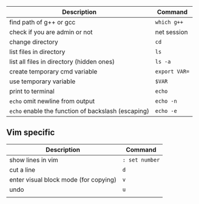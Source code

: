 | Description | Command |
| ---- | ---- |
| find path of g++ or gcc | `which g++` |
| check if you are admin or not | net session |
| change directory | `cd` |
| list files in directory | `ls` |
| list all files in directory (hidden ones) | `ls -a` |
| create temporary cmd variable | `export VAR=` |
| use temporary variable | `$VAR` |
| print to terminal | `echo` |
| `echo` omit newline from output | `echo -n` |
| `echo` enable the function of backslash (escaping) | `echo -e` |
## Vim specific
| Description | Command |
| ---- | ---- |
| show lines in vim | `: set number` |
| cut a line | `d` |
| enter visual block mode (for copying) | `v` |
| undo | `u` |
|  |  |

